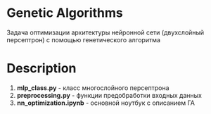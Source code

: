 # Genetic Algorithms

Задача оптимизации архитектуры нейронной сети (двухслойный персептрон) с помощью генетического алгоритма

# Description

1. **mlp_class.py** - класс многослойного персептрона
2. **preprocessing.py** - функции предобработки входных данных
3. **nn_optimization.ipynb** - основной ноутбук с описанием ГА